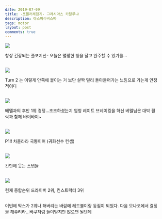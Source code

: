 ```yaml
---
date: 2019-07-09
title: -포뮬러체험기- 그라시아스 카탈루냐
description: 아스따라비스따 
tags: motor
layout: post
comments: true
---
```


<img src="https://n2wb.files.wordpress.com/2019/07/img_2204.jpg" class="size-full wp-image-121">

항상 긴장되는 폴포지션- 오늘은 멀쩡한 윙을 달고 완주할 수 있기를...
<br><br>

<img src="https://n2wb.files.wordpress.com/2019/07/img_2205.jpg" class="size-full wp-image-122">

Turn 2 는 이렇게 안쪽에 붙이는 거 보단 살짝 멀리 돌아들어가는 느낌으로 가는게 안정적이다
<br><br>

<img src="https://n2wb.files.wordpress.com/2019/07/img_2206.jpg" class="size-full wp-image-124">

베텔과의 후반 1위 경쟁...초조하셨는지 엄청 레이트 브레이킹을 하신 베텔님은 대박 휠락과 함께 바이바이~
<br><br>

<img src="https://n2wb.files.wordpress.com/2019/07/img_2207.jpg" class="size-full wp-image-125">

P1!! 차올라라 국뽕이여 (귀화선수 컨셉)
<br><br>

<img src="https://n2wb.files.wordpress.com/2019/07/img_2208.jpg" class="size-full wp-image-126">

간만에 웃는 스텝들
<br><br>

<img src="https://n2wb.files.wordpress.com/2019/07/img_2209.jpg" class="size-full wp-image-127">

현재 종합순위 드라이버 2위, 컨스트럭터 3위
<br><br>

이번에 막스가 2위나 해버리는 바람에 레드불이랑 동점이 되었다. 다음 모나코에서 결정을 해주리라...바쿠처럼 들이받지만 않으면 될텐데

